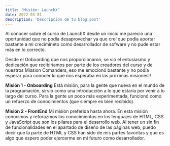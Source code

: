 ```yaml
---
title: "Misión: LaunchX"
date: 2022-03-01
description: 'Descripción de tu blog post'
---
```


Al conocer sobre el curso de LaunchX desde un inicio me pareció una oportunidad que no podía desaprovechar ya que creí que podía aportar bastante a mi crecimineto 
como desarrollador de sofware y no pude estar más en lo correcto.

Desde el Onboarding que nos proporcionaron, se vió el entusiasmo y dedicación que recibiríamos por parte de los creadores del curso y de nuestros Mission Comanders, eso
me emocionó bastante y no podía esperar para conocer lo que nos esperaba en las próximas misiones!! 

**Misión 1 - Onboarding**
Está misión, para la gente que nueva en el mundo de la programación, sirvió como una introducción a lo que estaría por venir a lo largo del curso. Para la gente un poco
más experimentada, funcionó como un refuerzo de conocimientos (que siempre es bien recibido).

**Misión 2 - FrontEnd**
Mi misión preferida hasta ahora. En esta misión conocimos y reforazmos los conocimientos en los lenguajes de HTML, CSS y JavaScript que son los pilares para el desarrollo
web. Al tener un sin fin de funcionalidades en el apartado de diseño de las páginas web, puedo decir que la parte de HTML y CSS han sido de mis partes favoritas y que es
algo que espero poder ejercerme en mi futuro como desarrollador.

